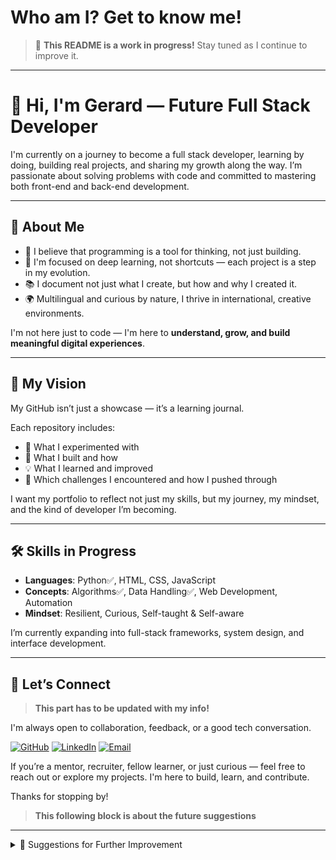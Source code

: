 # Who am I? Get to know me!

> 🚧 **This README is a work in progress!** Stay tuned as I continue to improve it.

---


# 👋 Hi, I'm Gerard — Future Full Stack Developer

I'm currently on a journey to become a full stack developer, learning by doing, building real projects, and sharing my growth along the way. I’m passionate about solving problems with code and committed to mastering both front-end and back-end development.

---

## 🧠 About Me

- 🧩 I believe that programming is a tool for thinking, not just building.
- 🎯 I'm focused on deep learning, not shortcuts — each project is a step in my evolution.
- 📚 I document not just what I create, but how and why I created it.
- 🌍 Multilingual and curious by nature, I thrive in international, creative environments.

I'm not here just to code — I'm here to **understand, grow, and build meaningful digital experiences**.

---

## 🚀 My Vision

My GitHub isn’t just a showcase — it’s a learning journal.

Each repository includes:
- 🧪 What I experimented with
- 🧱 What I built and how
- 💡 What I learned and improved
- 🔁 Which challenges I encountered and how I pushed through

I want my portfolio to reflect not just my skills, but my journey, my mindset, and the kind of developer I’m becoming.

---

## 🛠️ Skills in Progress

- **Languages**: Python✅, HTML, CSS, JavaScript  
- **Concepts**: Algorithms✅, Data Handling✅, Web Development, Automation  
- **Mindset**: Resilient, Curious, Self-taught & Self-aware

I’m currently expanding into full-stack frameworks, system design, and interface development.

---

## 🔗 Let’s Connect
>  **This part has to be updated with my info!**

I'm always open to collaboration, feedback, or a good tech conversation.

[![GitHub](https://img.shields.io/badge/GitHub-000?style=for-the-badge&logo=github&logoColor=white)](https://github.com/yourgithub)
[![LinkedIn](https://img.shields.io/badge/LinkedIn-0077B5?style=for-the-badge&logo=linkedin&logoColor=white)](https://linkedin.com/in/yourlinkedin)
[![Email](https://img.shields.io/badge/Email-D14836?style=for-the-badge&logo=gmail&logoColor=white)](mailto:gerarddiazgibert@gmail.com)

If you’re a mentor, recruiter, fellow learner, or just curious — feel free to reach out or explore my projects. I'm here to build, learn, and contribute.

Thanks for stopping by!




>  **This following block is about the future suggestions**
---

<details>
<summary>📝 Suggestions for Further Improvement</summary>

> 🧪 *These are notes for myself to improve this README and portfolio over time. This section is private for now, but will help guide the evolution of this page.*

- **Fill in Real Links:**  
  Replace the placeholder links (LinkedIn, Portfolio, email, project URLs) with my actual URLs when I'm ready.

- **Project Details:**  
  Add one-sentence summaries for each project, focusing on what makes them interesting or what I learned.

- **Skill Level Indicators:**  
  Use emojis, badges, or plain text to indicate my current level of comfort or proficiency with each skill.

- **Visuals:**  
  Include a profile picture, banner, or project screenshots to make the page more visually engaging.

- **Keep It Updated:**  
  As I complete new projects or learn new technologies, update this README to reflect my growth.

- **Feature my best projects:**  
  Showcase the handful of projects that I am most proud of.
---

</details>



